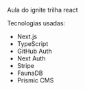 Aula do ignite trilha react

Tecnologias usadas:
- Next.js
- TypeScript
- GitHub Auth
- Next Auth
- Stripe
- FaunaDB
- Prismic CMS